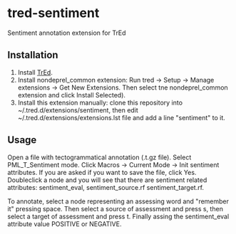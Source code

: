 # tred-sentiment

Sentiment annotation extension for TrEd


## Installation

1. Install [TrEd](http://ufal.mff.cuni.cz/tred/).
2. Install nondeprel\_common extension: Run tred -> Setup -> Manage extensions -> Get New Extensions. Then select tne nondeprel\_common extension and click Install Selected).
3. Install this extension manually: clone this repository into ~/.tred.d/extensions/sentiment, then edit ~/.tred.d/extensions/extensions.lst file and add a line "sentiment" to it.

## Usage

Open a file with tectogrammatical annotation (.t.gz file). Select PML\_T\_Sentiment mode. Click Macros -> Current Mode -> Init sentiment attributes. If you are asked if you want to save the file, click Yes. Doubleclick a node and you will see that there are sentiment related attributes: sentiment\_eval, sentiment\_source.rf sentiment\_target.rf.

To annotate, select a node representing an assessing word and "remember it" pressing space. Then select a source of assessment and press s, then select a target of assessment and press t. Finally assing the sentiment\_eval attribute value POSITIVE or NEGATIVE.

